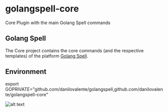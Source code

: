 # golangspell-core
Core Plugin with the main Golang Spell commands

## Golang Spell
The Core project contains the core commands (and the respective templates) of the platform [Golang Spell](https://github.com/danilovalente/golangspell).

## Environment
export GOPRIVATE="github.com/danilovalente/golangspell,github.com/danilovalente/golangspell-core"

![alt text](https://golangspell.com/golangspell/blob/master/img/gopher_spell.png?raw=true)
